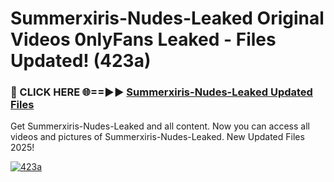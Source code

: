 # Summerxiris-Nudes-Leaked Original Videos 0nlyFans Leaked - Files Updated! (423a)

<h3>🔴 CLICK HERE 🌐==►► <a href="https://tinyurl.com/4mcuefdz" rel="nofollow">Summerxiris-Nudes-Leaked Updated Files</a></h3>

Get Summerxiris-Nudes-Leaked and all content. Now you can access all videos and pictures of Summerxiris-Nudes-Leaked. New Updated Files 2025!

[![423a](https://i.imgur.com/StAQSOY.gif)](https://tinyurl.com/4mcuefdz)
